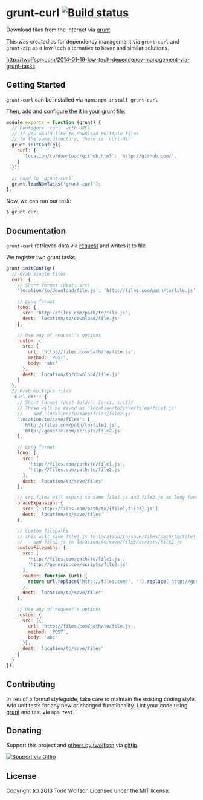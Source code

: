 # grunt-curl [![Build status](https://travis-ci.org/twolfson/grunt-curl.png?branch=master)](https://travis-ci.org/twolfson/grunt-curl)

Download files from the internet via [grunt][].

This was created as for dependency management via `grunt-curl` and `grunt-zip` as a low-tech alternative to `bower` and similar solutions.

http://twolfson.com/2014-01-19-low-tech-dependency-management-via-grunt-tasks

[grunt]: http://gruntjs.com/

## Getting Started
`grunt-curl` can be installed via npm: `npm install grunt-curl`

Then, add and configure the it in your grunt file:

```js
module.exports = function (grunt) {
  // Configure `curl` with URLs
  // If you would like to download multiple files
  // to the same directory, there is `curl-dir`
  grunt.initConfig({
    curl: {
      'location/to/download/github.html': 'http://github.com/',
    }
  });

  // Load in `grunt-curl`
  grunt.loadNpmTasks('grunt-curl');
};
```

Now, we can run our task:

```bash
$ grunt curl

```

## Documentation
`grunt-curl` retrieves data via [request][request] and writes it to file.

We register two grunt tasks
```js
grunt.initConfig({
  // Grab single files
  curl: {
    // Short format (dest: src)
    'location/to/download/file.js': 'http://files.com/path/to/file.js',

    // Long format
    long: {
      src: 'http://files.com/path/to/file.js',
      dest: 'location/to/download/file.js'
    },

    // Use any of request's options
    custom: {
      src: {
        url: 'http://files.com/path/to/file.js',
        method: 'POST',
        body: 'abc'
      },
      dest: 'location/to/download/file.js'
    }
  },
  // Grab multiple files
  'curl-dir': {
    // Short format (dest folder: [src1, src2])
    // These will be saved as 'location/to/save/files/file1.js'
    //    and 'location/to/save/files/file2.js'
    'location/to/save/files': [
      'http://files.com/path/to/file1.js',
      'http://generic.com/scripts/file2.js'
    ],

    // Long format
    long: {
      src: [
        'http://files.com/path/to/file1.js',
        'http://files.com/path/to/file2.js'
      ],
      dest: 'location/to/save/files'
    },

    // src files will expand to same file1.js and file2.js as long format
    braceExpansion: {
      src: ['http://files.com/path/to/{file1,file2}.js'],
      dest: 'location/to/save/files'
    },

    // Custom filepaths
    // This will save file1.js to location/to/save/files/path/to/file1.js
    //    and file2.js to location/to/save/files/scripts/file2.js
    customFilepaths: {
      src: [
        'http://files.com/path/to/file1.js',
        'http://generic.com/scripts/file2.js'
      ],
      router: function (url) {
        return url.replace('http://files.com/', '').replace('http://generic.com/', '');
      },
      dest: 'location/to/save/files'
    },

    // Use any of request's options
    custom: {
      src: [{
        url: 'http://files.com/path/to/file.js',
        method: 'POST',
        body: 'abc'
      }],
      dest: 'location/to/save/files'
    }
  }
}):
```

[request]: https://github.com/mikeal/request

## Contributing
In lieu of a formal styleguide, take care to maintain the existing coding style. Add unit tests for any new or changed functionality. Lint your code using [grunt][grunt] and test via `npm test`.

## Donating
Support this project and [others by twolfson][gittip] via [gittip][].

[![Support via Gittip][gittip-badge]][gittip]

[gittip-badge]: https://rawgithub.com/twolfson/gittip-badge/master/dist/gittip.png
[gittip]: https://www.gittip.com/twolfson

## License
Copyright (c) 2013 Todd Wolfson
Licensed under the MIT license.
